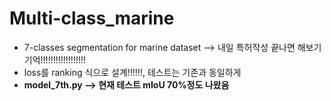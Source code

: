# Multi-class_marine
* 7-classes segmentation for marine dataset --> 내일 특허작성 끝나면 해보기 기억!!!!!!!!!!!!!!!!!!
* loss를 ranking 식으로 설계!!!!!!, 테스트는 기존과 동일하게
* **model_7th.py --> 현재 테스트 mIoU 70%정도 나왔음**
